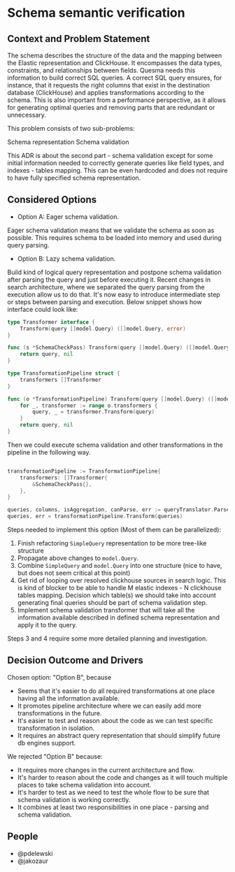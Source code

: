 # Schema semantic verification

## Context and Problem Statement

The schema describes the structure of the data and the mapping between the Elastic representation and ClickHouse.
It encompasses the data types, constraints, and relationships between fields.
Quesma needs this information to build correct SQL queries.
A correct SQL query ensures, for instance, that it requests the right columns that exist in the destination database (ClickHouse) and applies transformations according to the schema.
This is also important from a performance perspective, as it allows for generating optimal queries and removing parts that are redundant or unnecessary.

This problem consists of two sub-problems:

Schema representation
Schema validation

This ADR is about the second part - schema validation except for some initial information needed
to correctly generate queries like field types, and indexes - tables mapping. This can be even hardcoded
and does not require to have fully specified schema representation.

## Considered Options

* Option A: Eager schema validation.

Eager schema validation means that we validate the schema as soon as possible.
This requires schema to be loaded into memory and used during query parsing.


* Option B: Lazy schema validation.

Build kind of logical query representation and postpone schema validation after parsing the query
and just before executing it. 
Recent changes in search architecture, where we separated the query parsing from the execution allow us to do that.
It's now easy to introduce intermediate step or steps between parsing and execution. 
Below snippet shows how interface could look like:

```go
type Transformer interface {
	Transform(query []model.Query) ([]model.Query, error)
}

func (s *SchemaCheckPass) Transform(query []model.Query) ([]model.Query, error) {
    return query, nil
}

type TransformationPipeline struct {
    transformers []Transformer
}

func (o *TransformationPipeline) Transform(query []model.Query) ([]model.Query, error) {
    for _, transformer := range o.transformers {
        query, _ = transformer.Transform(query)
    }
    return query, nil
}
```

Then we could execute schema validation and other transformations in the pipeline in the following way.

```go

transformationPipeline := TransformationPipeline{
    transformers: []Transformer{
        &SchemaCheckPass{},
    },
}

queries, columns, isAggregation, canParse, err := queryTranslator.ParseQuery(body)
queries, err = transformationPipeline.Transform(queries)
```

Steps needed to implement this option (Most of them can be parallelized):
1. Finish refactoring `SimpleQuery` representation to be more tree-like structure
2. Propagate above changes to `model.Query`.
3. Combine `SimpleQuery` and `model.Query` into one structure (nice to have, but does not seem critical at this point)
4. Get rid of looping over resolved clickhouse sources in search logic. This is kind of blocker
   to be able to handle M elastic indexes - N clickhouse tables mapping.
   Decision which table(s) we should take into account generating final queries should be part of schema validation step. 
5. Implement schema validation transformer that will take all the information available described in defined
   schema representation and apply it to the query.

Steps 3 and 4 require some more detailed planning and investigation.

## Decision Outcome and Drivers

Chosen option: "Option B", because

* Seems that it's easier to do all required transformations at one place having all the information available.
* It promotes pipeline architecture where we can easily add more transformations in the future.
* It's easier to test and reason about the code as we can test specific transformation in isolation.
* It requires an abstract query representation that should simplify future db engines support.

We rejected "Option B" because:

* It requires more changes in the current architecture and flow.
* It's harder to reason about the code and changes as it will touch multiple places to
  take schema validation into account.
* It's harder to test as we need to test the whole flow to be sure that schema validation is working correctly.
* It combines at least two responsibilities in one place - parsing and schema validation.

## People
- @pdelewski 
- @jakozaur
